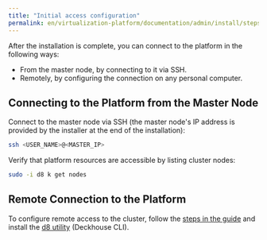 ```yaml
---
title: "Initial access configuration"
permalink: en/virtualization-platform/documentation/admin/install/steps/access.html
---
```


After the installation is complete, you can connect to the platform in the following ways:

- From the master node, by connecting to it via SSH.
- Remotely, by configuring the connection on any personal computer.

## Connecting to the Platform from the Master Node

Connect to the master node via SSH (the master node's IP address is provided by the installer at the end of the installation):

```bash
ssh <USER_NAME>@<MASTER_IP>
```

Verify that platform resources are accessible by listing cluster nodes:

```bash
sudo -i d8 k get nodes
```

## Remote Connection to the Platform

To configure remote access to the cluster, follow the [steps in the guide](../../platform-management/access-control/user-management.html) and install the [d8 utility](/products/virtualization-platform/reference/console-utilities/d8.html) (Deckhouse CLI).
